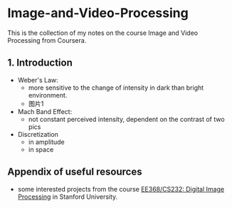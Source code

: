 # Image-and-Video-Processing
This is the collection of my notes on the course Image and Video Processing from Coursera.


## 1. Introduction
* Weber's Law:
    * more sensitive to the change of intensity in dark than bright environment.
    * 图片1
* Mach Band Effect:
    * not constant perceived intensity, dependent on the contrast of two pics
* Discretization
    * in amplitude
    * in space
 

## Appendix of useful resources
* some interested projects from the course [EE368/CS232: Digital Image Processing](https://web.stanford.edu/class/ee368/index.html) in Stanford University.
